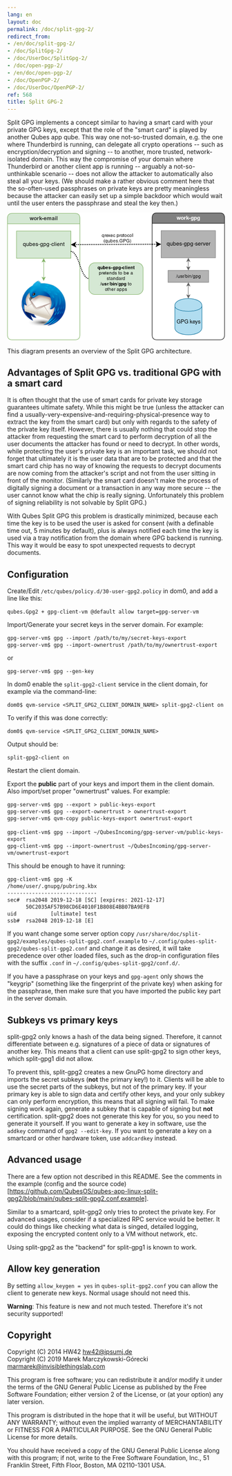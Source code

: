 ```yaml
---
lang: en
layout: doc
permalink: /doc/split-gpg-2/
redirect_from:
- /en/doc/split-gpg-2/
- /doc/SplitGpg-2/
- /doc/UserDoc/SplitGpg-2/
- /doc/open-pgp-2/
- /en/doc/open-pgp-2/
- /doc/OpenPGP-2/
- /doc/UserDoc/OpenPGP-2/
ref: 568
title: Split GPG-2
---
```


Split GPG implements a concept similar to having a smart card with your private GPG keys, except that the role of the "smart card" is played by another Qubes app qube.
This way one not-so-trusted domain, e.g. the one where Thunderbird is running, can delegate all crypto operations -- such as encryption/decryption and signing -- to another, more trusted, network-isolated domain.
This way the compromise of your domain where Thunderbird or another client app is running -- arguably a not-so-unthinkable scenario -- does not allow the attacker to automatically also steal all your keys.
(We should make a rather obvious comment here that the so-often-used passphrases on private keys are pretty meaningless because the attacker can easily set up a simple backdoor which would wait until the user enters the passphrase and steal the key then.)

[![split-gpg-diagram.png](/attachment/doc/split-gpg-diagram.png)](/attachment/doc/split-gpg-diagram.png)

This diagram presents an overview of the Split GPG architecture.

## Advantages of Split GPG vs. traditional GPG with a smart card

It is often thought that the use of smart cards for private key storage guarantees ultimate safety.
While this might be true (unless the attacker can find a usually-very-expensive-and-requiring-physical-presence way to extract the key from the smart card) but only with regards to the safety of the private key itself.
However, there is usually nothing that could stop the attacker from requesting the smart card to perform decryption of all the user documents the attacker has found or need to decrypt.
In other words, while protecting the user's private key is an important task, we should not forget that ultimately it is the user data that are to be protected and that the smart card chip has no way of knowing the requests to decrypt documents are now coming from the attacker's script and not from the user sitting in front of the monitor.
(Similarly the smart card doesn't make the process of digitally signing a document or a transaction in any way more secure -- the user cannot know what the chip is really signing.
Unfortunately this problem of signing reliability is not solvable by Split GPG.)

With Qubes Split GPG this problem is drastically minimized, because each time the key is to be used the user is asked for consent (with a definable time out, 5 minutes by default), plus is always notified each time the key is used via a tray notification from the domain where GPG backend is running.
This way it would be easy to spot unexpected requests to decrypt documents.

## Configuration

Create/Edit `/etc/qubes/policy.d/30-user-gpg2.policy` in dom0, and add a line like this:

```
qubes.Gpg2 + gpg-client-vm @default allow target=gpg-server-vm
```

Import/Generate your secret keys in the server domain.
For example:

```
gpg-server-vm$ gpg --import /path/to/my/secret-keys-export
gpg-server-vm$ gpg --import-ownertrust /path/to/my/ownertrust-export
```
or

```
gpg-server-vm$ gpg --gen-key
```

In dom0 enable the `split-gpg2-client` service in the client domain, for example via the command-line:

```shell
dom0$ qvm-service <SPLIT_GPG2_CLIENT_DOMAIN_NAME> split-gpg2-client on
```

To verify if this was done correctly:

```shell
dom0$ qvm-service <SPLIT_GPG2_CLIENT_DOMAIN_NAME>
```

Output should be:

```shell
split-gpg2-client on
```

Restart the client domain.

Export the **public** part of your keys and import them in the client domain.
Also import/set proper "ownertrust" values.
For example:

```
gpg-server-vm$ gpg --export > public-keys-export
gpg-server-vm$ gpg --export-ownertrust > ownertrust-export
gpg-server-vm$ qvm-copy public-keys-export ownertrust-export

gpg-client-vm$ gpg --import ~/QubesIncoming/gpg-server-vm/public-keys-export
gpg-client-vm$ gpg --import-ownertrust ~/QubesIncoming/gpg-server-vm/ownertrust-export
```

This should be enough to have it running:
```
gpg-client-vm$ gpg -K
/home/user/.gnupg/pubring.kbx
-----------------------------
sec#  rsa2048 2019-12-18 [SC] [expires: 2021-12-17]
      50C2035AF57B98CD6E4010F1B808E4BB07BA9EFB
uid           [ultimate] test
ssb#  rsa2048 2019-12-18 [E]
```

If you want change some server option copy `/usr/share/doc/split-gpg2/examples/qubes-split-gpg2.conf.example` to `~/.config/qubes-split-gpg2/qubes-split-gpg2.conf` and change it as desired, it will take precedence over other loaded files, such as the drop-in configuration files with the suffix `.conf` in `~/.config/qubes-split-gpg2/conf.d/`.

If you have a passphrase on your keys and `gpg-agent` only shows the "keygrip" (something like the fingerprint of the private key) when asking for the passphrase, then make sure that you have imported the public key part in the server domain.

## Subkeys vs primary keys

split-gpg2 only knows a hash of the data being signed.
Therefore, it cannot differentiate between e.g. signatures of a piece of data or signatures of another key.
This means that a client can use split-gpg2 to sign other keys, which split-gpg1 did not allow.

To prevent this, split-gpg2 creates a new GnuPG home directory and imports the secret subkeys (**not** the primary key!) to it.
Clients will be able to use the secret parts of the subkeys, but not of the primary key.
If your primary key is able to sign data and certify other keys, and your only subkey can only perform encryption, this means that all signing will fail.
To make signing work again, generate a subkey that is capable of signing but **not** certification.
split-gpg2 does not generate this key for you, so you need to generate it yourself.
If you want to generate a key in software, use the `addkey` command of `gpg2 --edit-key`.
If you want to generate a key on a smartcard or other hardware token, use `addcardkey` instead.

## Advanced usage

There are a few option not described in this README.
See the comments in the example (config and the source code)[https://github.com/QubesOS/qubes-app-linux-split-gpg2/blob/main/qubes-split-gpg2.conf.example].

Similar to a smartcard, split-gpg2 only tries to protect the private key.
For advanced usages, consider if a specialized RPC service would be better.
It could do things like checking what data is singed, detailed logging, exposing the encrypted content only to a VM without network, etc.

Using split-gpg2 as the "backend" for split-gpg1 is known to work.

## Allow key generation

By setting `allow_keygen = yes` in `qubes-split-gpg2.conf` you can allow the client to generate new keys.
Normal usage should not need this.

**Warning**: This feature is new and not much tested.
Therefore it's not security supported!

## Copyright

Copyright (C) 2014 HW42 <hw42@ipsumj.de>\
Copyright (C) 2019 Marek Marczykowski-Górecki <marmarek@invisiblethingslab.com>

This program is free software; you can redistribute it and/or modify
it under the terms of the GNU General Public License as published by
the Free Software Foundation; either version 2 of the License, or
(at your option) any later version.

This program is distributed in the hope that it will be useful,
but WITHOUT ANY WARRANTY; without even the implied warranty of
MERCHANTABILITY or FITNESS FOR A PARTICULAR PURPOSE.  See the
GNU General Public License for more details.

You should have received a copy of the GNU General Public License along
with this program; if not, write to the Free Software Foundation, Inc.,
51 Franklin Street, Fifth Floor, Boston, MA 02110-1301 USA.
